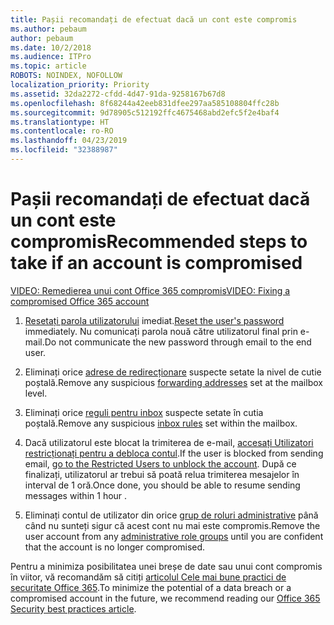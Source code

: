 ```yaml
---
title: Pașii recomandați de efectuat dacă un cont este compromis
ms.author: pebaum
author: pebaum
ms.date: 10/2/2018
ms.audience: ITPro
ms.topic: article
ROBOTS: NOINDEX, NOFOLLOW
localization_priority: Priority
ms.assetid: 32da2272-cfdd-4d47-91da-9258167b67d8
ms.openlocfilehash: 8f68244a42eeb831dfee297aa585108804ffc28b
ms.sourcegitcommit: 9d78905c512192ffc4675468abd2efc5f2e4baf4
ms.translationtype: HT
ms.contentlocale: ro-RO
ms.lasthandoff: 04/23/2019
ms.locfileid: "32388987"
---
```

# <a name="recommended-steps-to-take-if-an-account-is-compromised"></a><span data-ttu-id="34995-102">Pașii recomandați de efectuat dacă un cont este compromis</span><span class="sxs-lookup"><span data-stu-id="34995-102">Recommended steps to take if an account is compromised</span></span>

[<span data-ttu-id="34995-103">VIDEO: Remedierea unui cont Office 365 compromis</span><span class="sxs-lookup"><span data-stu-id="34995-103">VIDEO: Fixing a compromised Office 365 account</span></span>](https://www.microsoft.com/videoplayer/embed/RE2jvOb?pid=ocpVideo0-innerdiv-oneplayer&amp;postJsllMsg=true&amp;maskLevel=20&amp;autoplay=true)
  
1. <span data-ttu-id="34995-104">[Resetați parola utilizatorului](https://support.office.com/article/7a5d073b-7fae-4aa5-8f96-9ecd041aba9c) imediat.</span><span class="sxs-lookup"><span data-stu-id="34995-104">[Reset the user's password](https://support.office.com/article/7a5d073b-7fae-4aa5-8f96-9ecd041aba9c) immediately.</span></span> <span data-ttu-id="34995-105">Nu comunicați parola nouă către utilizatorul final prin e-mail.</span><span class="sxs-lookup"><span data-stu-id="34995-105">Do not communicate the new password through email to the end user.</span></span> 
    
2. <span data-ttu-id="34995-106">Eliminați orice [adrese de redirecționare](https://support.office.com/article/ab5eb117-0f22-4fa7-a662-3a6bdb0add74) suspecte setate la nivel de cutie poștală.</span><span class="sxs-lookup"><span data-stu-id="34995-106">Remove any suspicious [forwarding addresses](https://support.office.com/article/ab5eb117-0f22-4fa7-a662-3a6bdb0add74) set at the mailbox level.</span></span> 
    
3. <span data-ttu-id="34995-107">Eliminați orice [reguli pentru inbox](https://support.office.com/article/1433E3A0-7FB0-4999-B536-50E05CB67FED) suspecte setate în cutia poștală.</span><span class="sxs-lookup"><span data-stu-id="34995-107">Remove any suspicious [inbox rules](https://support.office.com/article/1433E3A0-7FB0-4999-B536-50E05CB67FED) set within the mailbox.</span></span> 
    
4. <span data-ttu-id="34995-108">Dacă utilizatorul este blocat la trimiterea de e-mail, [accesați Utilizatori restricționați pentru a debloca contul](https://protection.office.com/?hash=/restrictedusers).</span><span class="sxs-lookup"><span data-stu-id="34995-108">If the user is blocked from sending email, [go to the Restricted Users to unblock the account](https://protection.office.com/?hash=/restrictedusers).</span></span> <span data-ttu-id="34995-109">După ce finalizați, utilizatorul ar trebui să poată relua trimiterea mesajelor în interval de 1 oră.</span><span class="sxs-lookup"><span data-stu-id="34995-109">Once done, you should be able to resume sending messages  within 1 hour  .</span></span>
    
5. <span data-ttu-id="34995-110">Eliminați contul de utilizator din orice [grup de roluri administrative](https://support.office.com/article/eac4d046-1afd-4f1a-85fc-8219c79e1504) până când nu sunteți sigur că acest cont nu mai este compromis.</span><span class="sxs-lookup"><span data-stu-id="34995-110">Remove the user account from any [administrative role groups](https://support.office.com/article/eac4d046-1afd-4f1a-85fc-8219c79e1504) until you are confident that the account is no longer compromised.</span></span> 
    
<span data-ttu-id="34995-111">Pentru a minimiza posibilitatea unei breșe de date sau unui cont compromis în viitor, vă recomandăm să citiți [articolul Cele mai bune practici de securitate Office 365](https://support.office.com/article/9295e396-e53d-49b9-ae9b-0b5828cdedc3).</span><span class="sxs-lookup"><span data-stu-id="34995-111">To minimize the potential of a data breach or a compromised account in the future, we recommend reading our [Office 365 Security best practices article](https://support.office.com/article/9295e396-e53d-49b9-ae9b-0b5828cdedc3).</span></span>
  


